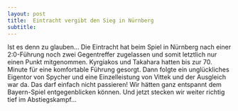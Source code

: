 ```yaml
---
layout: post
title:  Eintracht vergibt den Sieg in Nürnberg
subtitle:  
---
```


Ist es denn zu glauben... Die Eintracht hat beim Spiel in Nürnberg nach einer 2:0-Führung noch zwei Gegentreffer zugelassen und somit letztlich nur einen Punkt mitgenommen. Kyrgiakos und Takahara hatten bis zur 70. Minute für eine komfortable Führung gesorgt. Dann folgte ein unglückliches Eigentor von Spycher und eine Einzelleistung von Vittek und der Ausgleich war da. Das darf einfach nicht passieren! Wir hätten ganz entspannt dem Bayern-Spiel entgegenblicken können. Und jetzt stecken wir weiter richtig tief im Abstiegskampf...


